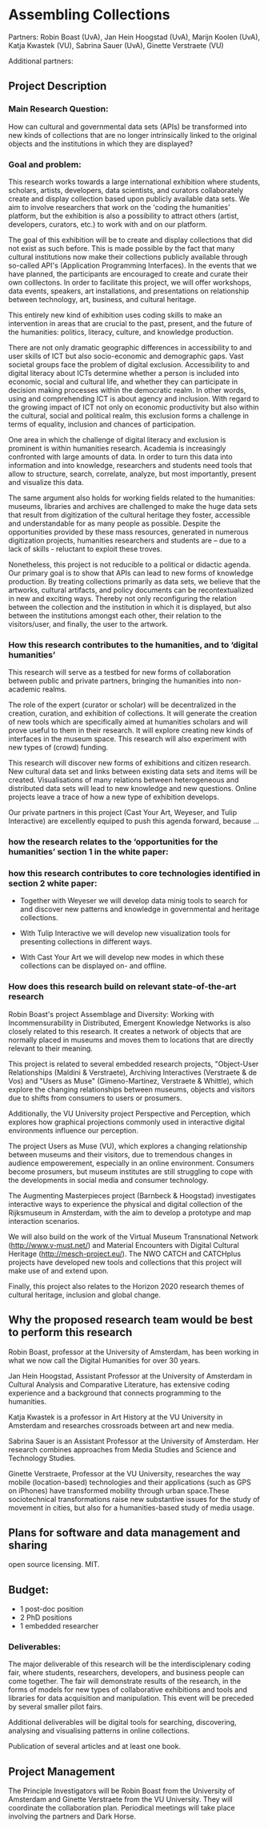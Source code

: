 # Assembling Collections

Partners: Robin Boast (UvA), Jan Hein Hoogstad (UvA), Marijn Koolen
(UvA), Katja Kwastek (VU), Sabrina Sauer (UvA), Ginette Verstraete (VU)

Additional partners:

## Project Description

### Main Research Question:

How can cultural and governmental data sets (APIs) be transformed into
new kinds of collections that are no longer intrinsically linked to the
original objects and the institutions in which they are displayed?


### Goal and problem:

This research works towards a large international exhibition where
students, scholars, artists, developers, data scientists, and curators
collaborately create and display collection based upon publicly
available data sets. We aim to involve researchers that work on
the 'coding the humanities' platform, but the exhibition is also a
possibility to attract others (artist, developers, curators, etc.) to
work with and on our platform.

The goal of this exhibition will be to create and display collections
that did not exist as such before. This is made possible by the fact
that many cultural institutions now make their collections publicly
available through so-called API's (Application Programming Interfaces).
In the events that we have planned, the participants are encouraged
to create and curate their own colllectons. In order to facilitate
this project, we will offer workshops, data events, speakers, art
installations, and presentations on relationship between technology,
art, business, and cultural heritage.

This entirely new kind of exhibition uses coding skills to make an
intervention in areas that are crucial to the past, present, and
the future of the humanities: politics, literacy, culture, and knowledge
production.

There are not only dramatic geographic differences in accessibility
to and user skills of ICT but also socio-economic and demographic
gaps. Vast societal groups face the problem of digital exclusion.
Accessibility to and digital literacy about ICTs determine whether a
person is included into economic, social and cultural life, and whether
they can participate in decision making processes within the democratic
realm. In other words, using and comprehending ICT is about agency and
inclusion. With regard to the growing impact of ICT not only on economic
productivity but also within the cultural, social and political realm,
this exclusion forms a challenge in terms of equality, inclusion and
chances of participation.

One area in which the challenge of digital literacy and exclusion is
prominent is within humanities research. Academia is increasingly
confronted with large amounts of data. In order to turn this data
into information and into knowledge, researchers and students need
tools that allow to structure, search, correlate, analyze, but most
importantly, present and visualize this data. 

The same argument also holds for working fields related to the
humanities: museums, libraries and archives are challenged to make the
huge data sets that result from digitization of the cultural heritage
they foster, accessible and understandable for as many people as
possible. Despite the opportunities provided by these mass resources,
generated in numerous digitization projects, humanities researchers and
students are – due to a lack of skills - reluctant to exploit these
troves.

Nonetheless, this project is not reducible to a political or didactic
agenda. Our primary goal is to show that APIs can lead to new forms of
knowledge production. By treating collections primarily as data sets,
we believe that the artworks, cultural artifacts, and policy documents
can be recontextualized in new and exciting ways. Thereby not only
reconfiguring the relation between the collection and the institution in
which it is displayed, but also between the institutions amongst each
other, their relation to the visitors/user, and finally, the user to the
artwork.


### How this research contributes to the humanities, and to ‘digital humanities’ 

This research will serve as a testbed for new forms of collaboration
between public and private partners, bringing the humanities into
non-academic realms. 

The role of the expert (curator or scholar) will be decentralized in
the creation, curation, and exhibition of collections. It will generate
the creation of new tools which are specifically aimed at humanities
scholars and will prove useful to them in their research. It will
explore creating new kinds of interfaces in the museum space. This
research will also experiment with new types of (crowd) funding.

This research will discover new forms of exhibitions and citizen
research. New cultural data set and links between existing data sets
and items will be created. Visualisations of many relations between
heterogeneous and distributed data sets will lead to new knowledge
and new questions. Online projects leave a trace of how a new type of
exhibition develops.

Our private partners in this project (Cast Your Art, Weyeser, and Tulip
Interactive) are excellently equiped to push this agenda forward, because ...

### how the research relates to the ‘opportunities for the humanities’ section 1 in the white paper:

### how this research contributes to core technologies identified in section 2 white paper:


+ Together with Weyeser we will develop data minig tools to search 
for and discover new patterns and knowledge in governmental and 
heritage collections.

+ With Tulip Interactive we will develop new visualization tools for
presenting collections in different ways.

+ With Cast Your Art we will develop new modes in which these
collections can be displayed on- and offline.


### How does this research build on relevant state-of-the-art research

Robin Boast's project Assemblage and Diversity: Working with
Incommensurability in Distributed, Emergent Knowledge Networks is also
closely related to this research. It creates a network of objects that
are normally placed in museums and moves them to locations that are
directly relevant to their meaning.

This project is related to several embedded research projects,
"Object-User Relationships (Maldini & Verstraete), Archiving
Interactives (Verstraete & de Vos) and "Users as Muse" (Gimeno-Martinez,
Verstraete & Whittle), which explore the changing relationships between
museums, objects and visitors due to shifts from consumers to users or
prosumers.

Additionally, the VU University project Perspective and Perception,
which explores how graphical projections commonly used in interactive
digital environments influence our perception.

The project Users as Muse (VU), which explores a changing relationship
between museums and their visitors, due to tremendous changes in
audience empowerement, especially in an online environment. Consumers
become prosumers, but museum institutes are still struggling to cope
with the developments in social media and consumer technology. 

The Augmenting Masterpieces project (Barnbeck & Hoogstad) investigates
interactive ways to experience the physical and digital collection of
the Rijksmuseum in Amsterdam, with the aim to develop a prototype and
map interaction scenarios.

We will also build on the work of the Virtual Museum Transnational
Network (http://www.v-must.net/) and Material Encounters with Digital
Cultural Heritage (http://mesch-project.eu/). The NWO CATCH and
CATCHplus projects have developed new tools and collections that this
project will make use of and extend upon.

Finally, this project also relates to the Horizon 2020 research themes
of cultural heritage, inclusion and global change.

## Why the proposed research team would be best to perform this research

Robin Boast, professor at the University of Amsterdam, has been working
in what we now call the Digital Humanities for over 30 years.

Jan Hein Hoogstad, Assistant Professor at the University of Amsterdam
in Cultural Analysis and Comparative Literature, has extensive coding
experience and a background that connects programming to the humanities.

Katja Kwastek is a professor in Art History at the VU University in
Amsterdam and researches crossroads between art and new media.

Sabrina Sauer is an Assistant Professor at the University of Amsterdam.
Her research combines approaches from Media Studies and Science and
Technology Studies.

Ginette Verstraete, Professor at the VU University, researches the way
mobile (location-based) technologies and their applications (such as
GPS on iPhones) have transformed mobility through urban space.These
sociotechnical transformations raise new substantive issues for the
study of movement in cities, but also for a humanities-based study of
media usage.

## Plans for software and data management and sharing
open source licensing. MIT. 

## Budget:

- 1 post-doc position
- 2 PhD positions
- 1 embedded researcher

### Deliverables:

The major deliverable of this research will be the interdisciplenary
coding fair, where students, researchers, developers, and business
people can come together. The fair will demonstrate results of the
research, in the forms of models for new types of collaborative
exhibitions and tools and libraries for data acquisition and
manipulation. This event will be preceded by several smaller pilot
fairs.

Additional deliverables will be digital tools for searching,
discovering, analysing and visualising patterns in online collections.

Publication of several articles and at least one book.


## Project Management

The Principle Investigators will be Robin Boast from the University
of Amsterdam and Ginette Verstraete from the VU University. They will
coordinate the collaboration plan. Periodical meetings will take place
involving the partners and Dark Horse.
